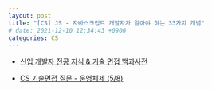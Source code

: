 ```yaml
---
layout: post
title: "[CS] JS - 자바스크립트 개발자가 알아야 하는 33가지 개념"
# date: 2021-12-10 12:34:43 +0900
categories: CS
---
```


- [신입 개발자 전공 지식 & 기술 면접 백과사전](https://gyoogle.dev/blog/computer-science/operating-system/DeadLock.html)

- [CS 기술면접 질문 - 운영체제 (5/8)](https://mangkyu.tistory.com/92?category=761303)
